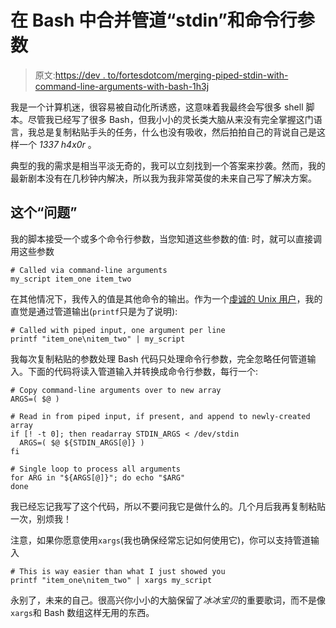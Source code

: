 # 在 Bash 中合并管道“stdin”和命令行参数

> 原文:[https://dev . to/fortesdotcom/merging-piped-stdin-with-command-line-arguments-with-bash-1h3j](https://dev.to/fortesdotcom/merging-piped-stdin-with-command-line-arguments-within-bash-1h3j)

我是一个计算机迷，很容易被自动化所诱惑，这意味着我最终会写很多 shell 脚本。尽管我已经写了很多 Bash，但我小小的灵长类大脑从来没有完全掌握这门语言，我总是复制粘贴手头的任务，什么也没有吸收，然后拍拍自己的背说自己是这样一个 *1337 h4x0r* 。

典型的我的需求是相当平淡无奇的，我可以立刻找到一个答案来抄袭。然而，我的最新剧本没有在几秒钟内解决，所以我为我非常英俊的未来自己写了解决方案。

## [](#the-problem)这个“问题”

我的脚本接受一个或多个命令行参数，当您知道这些参数的值:
时，就可以直接调用这些参数

```
# Called via command-line arguments
my_script item_one item_two 
```

在其他情况下，我传入的值是其他命令的输出。作为一个[虔诚的 Unix 用户](https://linux.die.net/Linux-CLI/c1089.htm)，我的直觉是通过管道输出(`printf`只是为了说明):

```
# Called with piped input, one argument per line
printf "item_one\nitem_two" | my_script 
```

我每次复制粘贴的参数处理 Bash 代码只处理命令行参数，完全忽略任何管道输入。下面的代码将读入管道输入并转换成命令行参数，每行一个:

```
# Copy command-line arguments over to new array
ARGS=( $@ )

# Read in from piped input, if present, and append to newly-created array
if [! -t 0]; then readarray STDIN_ARGS < /dev/stdin
  ARGS=( $@ ${STDIN_ARGS[@]} )
fi

# Single loop to process all arguments
for ARG in "${ARGS[@]}"; do echo "$ARG"
done 
```

我已经忘记我写了这个代码，所以不要问我它是做什么的。几个月后我再复制粘贴一次，别烦我！

注意，如果你愿意使用`xargs`(我也确保经常忘记如何使用它)，你可以支持管道输入

```
# This is way easier than what I just showed you
printf "item_one\nitem_two" | xargs my_script 
```

永别了，未来的自己。很高兴你小小的大脑保留了*冰冰宝贝*的重要歌词，而不是像`xargs`和 Bash 数组这样无用的东西。